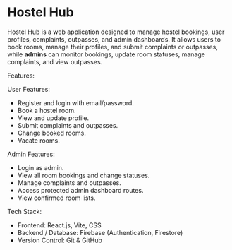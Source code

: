 # Hostel Hub

Hostel Hub is a web application designed to manage hostel bookings, user profiles, complaints, outpasses, and admin dashboards. It allows users to book rooms, manage their profiles, and submit complaints or outpasses, while **admins** can monitor bookings, update room statuses, manage complaints, and view outpasses.

Features:

User Features:
- Register and login with email/password.
- Book a hostel room.
- View and update profile.
- Submit complaints and outpasses.
- Change booked rooms.
- Vacate rooms.

Admin Features:
- Login as admin.
- View all room bookings and change statuses.
- Manage complaints and outpasses.
- Access protected admin dashboard routes.
- View confirmed room lists.


Tech Stack:
- Frontend: React.js, Vite, CSS  
- Backend / Database: Firebase (Authentication, Firestore)  
- Version Control: Git & GitHub  


